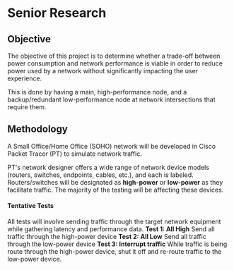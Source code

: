 # Senior Research
## Objective
The objective of this project is to determine whether a trade-off between power consumption and network performance is viable in order to reduce power used by a network without significantly impacting the user experience.

This is done by having a main, high-performance node, and a backup/redundant low-performance node at network intersections that require them.

## Methodology
A Small Office/Home Office (SOHO) network will be developed in Cisco Packet Tracer (PT) to simulate network traffic. 

PT's network designer offers a wide range of network device models (routers, switches, endpoints, cables, etc.), and each is labeled. Routers/switches will be designated as **high-power** or **low-power** as they facilitate traffic. The majority of the testing will be affecting these devices.
#### Tentative Tests
All tests will involve sending traffic through the target network equipment while gathering latency and performance data.
**Test 1: All High** 
Send all traffic through the high-power device
**Test 2: All Low** 
Send all traffic through the low-power device
**Test 3: Interrupt traffic**
While traffic is being route through the high-power device, shut it off and re-route traffic to the low-power device.

